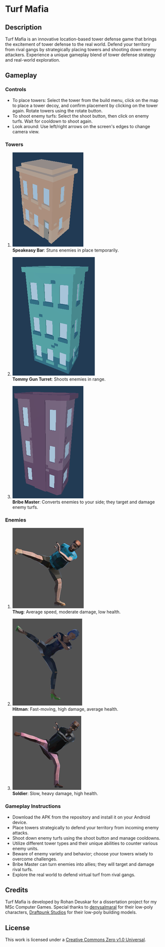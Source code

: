 
# Turf Mafia
## Description
Turf Mafia is an innovative location-based tower defense game that brings the excitement of tower defense to the real world. Defend your territory from rival gangs by strategically placing towers and shooting down enemy attackers. Experience a unique gameplay blend of tower defense strategy and real-world exploration.

## Gameplay

### Controls

- To place towers: Select the tower from the build menu, click on the map to place a tower decoy, and confirm placement by clicking on the tower again. Rotate towers using the rotate button.
- To shoot enemy turfs: Select the shoot button, then click on enemy turfs. Wait for cooldown to shoot again.
- Look around: Use left/right arrows on the screen's edges to change camera view.

### Towers

1. ![Speakeasy Bar](/ReadMe%20Screenshots/SpeakEasyBar.png)
   <br>**Speakeasy Bar**: Stuns enemies in place temporarily.

2. ![Tommy Gun Turret](/ReadMe%20Screenshots/TommyGunTurret.png)
   <br>**Tommy Gun Turret**: Shoots enemies in range.

3. ![Bribe Master](/ReadMe%20Screenshots/BribeMaster.png)
   <br>**Bribe Master**: Converts enemies to your side; they target and damage enemy turfs.

### Enemies

1. ![Thug](/ReadMe%20Screenshots/thug.png)
   <br>**Thug**: Average speed, moderate damage, low health.

2. ![Hitman](/ReadMe%20Screenshots/hitman.png)
   <br>**Hitman**: Fast-moving, high damage, average health.

3. ![Soldier](/ReadMe%20Screenshots/soldier.png)
   <br>**Soldier**: Slow, heavy damage, high health.

### Gameplay Instructions
- Download the APK from the repository and install it on your Android device.
- Place towers strategically to defend your territory from incoming enemy attacks.
- Shoot down enemy turfs using the shoot button and manage cooldowns.
- Utilize different tower types and their unique abilities to counter various enemy units.
- Beware of enemy variety and behavior; choose your towers wisely to overcome challenges.
- Bribe Master can turn enemies into allies; they will target and damage rival turfs.
- Explore the real world to defend virtual turf from rival gangs.

## Credits
Turf Mafia is developed by Rohan Deuskar for a dissertation project for my MSc Computer Games. 
Special thanks to [denysalmaral](https://www.cgtrader.com/denysalmaral) for their low-poly characters,
[Draftpunk Studios](https://assetstore.unity.com/publishers/30999) for their low-poly building models.


## License
This work is licensed under a  [Creative Commons Zero v1.0 Universal](https://github.com/bonronron/TurfMafia/blob/main/LICENSE/).
